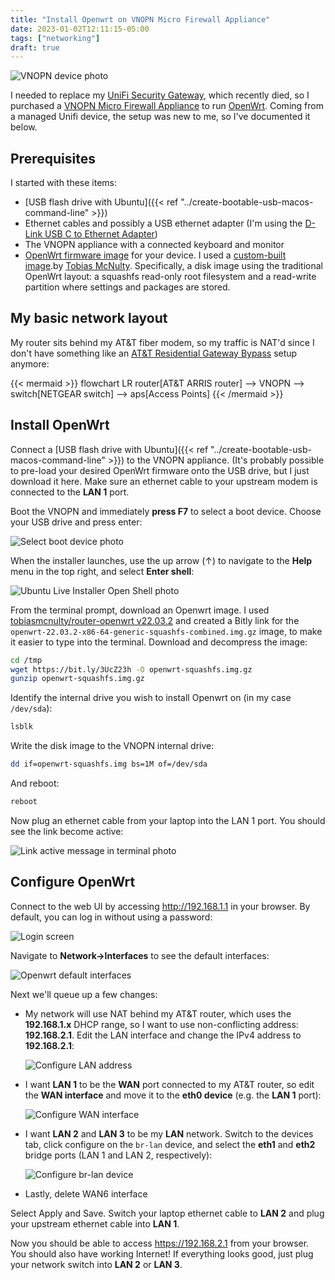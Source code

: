 ```yaml
---
title: "Install Openwrt on VNOPN Micro Firewall Appliance"
date: 2023-01-02T12:11:15-05:00
tags: ["networking"]
draft: true
---
```


![VNOPN device photo](vnopn.jpeg)

I needed to replace my [UniFi Security Gateway](https://store.ui.com/products/unifi-security-gateway), which recently died, so I purchased a [VNOPN Micro Firewall Appliance](https://a.co/d/0fEIZwK) to run [OpenWrt](https://openwrt.org/). Coming from a managed Unifi device, the setup was new to me, so I've documented it below.

## Prerequisites

I started with these items:

* [USB flash drive with Ubuntu]({{< ref "../create-bootable-usb-macos-command-line" >}})
* Ethernet cables and possibly a USB ethernet adapter (I'm using the [D-Link USB C to Ethernet Adapter](https://a.co/d/bO4tqS5))
* The VNOPN appliance with a connected keyboard and monitor
* [OpenWrt firmware image](https://openwrt.org/start) for your device. I used a [custom-built image](tobiasmcnulty/router-openwrt).by [Tobias McNulty](https://tobiasmcnulty.com/). Specifically, a disk image using the traditional OpenWrt layout: a squashfs read-only root filesystem and a read-write partition where settings and packages are stored.

## My basic network layout

My router sits behind my AT&T fiber modem, so my traffic is NAT'd since I don't have something like an [AT&T Residential Gateway Bypass](https://github.com/jaysoffian/eap_proxy) setup anymore:

{{< mermaid >}}
flowchart LR
    router[AT&T ARRIS router] --> VNOPN --> switch[NETGEAR switch] --> aps[Access Points]
{{< /mermaid >}}

## Install OpenWrt

Connect a [USB flash drive with Ubuntu]({{< ref "../create-bootable-usb-macos-command-line" >}}) to the VNOPN appliance. (It's probably possible to pre-load your desired OpenWrt firmware onto the USB drive, but I just download it here. Make sure an ethernet cable to your upstream modem is connected to the **LAN 1** port.

Boot the VNOPN and immediately **press F7** to select a boot device. Choose your USB drive and press enter:

![Select boot device photo](select-boot-device.jpeg)

When the installer launches, use the up arrow (↑) to navigate to the **Help** menu in the top right, and select **Enter shell**:

![Ubuntu Live Installer Open Shell photo](ubuntu-install-enter-shell.jpeg)

From the terminal prompt, download an Openwrt image. I used [tobiasmcnulty/router-openwrt v22.03.2](https://github.com/tobiasmcnulty/router-openwrt/releases/tag/22.03.2_x86_64) and created a Bitly link for the `openwrt-22.03.2-x86-64-generic-squashfs-combined.img.gz` image, to make it easier to type into the terminal. Download and decompress the image:

```sh
cd /tmp
wget https://bit.ly/3UcZ23h -O openwrt-squashfs.img.gz
gunzip openwrt-squashfs.img.gz
```

Identify the internal drive you wish to install Openwrt on (in my case `/dev/sda`):

```sh
lsblk
```

Write the disk image to the VNOPN internal drive:

```sh
dd if=openwrt-squashfs.img bs=1M of=/dev/sda
```

And reboot:

```sh
reboot
```

Now plug an ethernet cable from your laptop into the LAN 1 port. You should see the link become active:

![Link active message in terminal photo](openwrt-link-active.jpeg)

## Configure OpenWrt

Connect to the web UI by accessing http://192.168.1.1 in your browser. By default, you can log in without using a password:

![Login screen](login-screen.png)

Navigate to **Network→Interfaces** to see the default interfaces:

![Openwrt default interfaces](openwrt-default-interfaces.png)

Next we'll queue up a few changes:

* My network will use NAT behind my AT&T router, which uses the **192.168.1.x** DHCP range, so I want to use non-conflicting address: **192.168.2.1**. Edit the LAN interface and change the IPv4 address to **192.168.2.1**:

    ![Configure LAN address](openwrt-change-lan-address.png)

* I want **LAN 1** to be the **WAN** port connected to my AT&T router, so edit the **WAN interface** and move it to the **eth0 device** (e.g. the **LAN 1** port):

    ![Configure WAN interface](openwrt-wan.png)

* I want **LAN 2** and **LAN 3** to be my **LAN** network. Switch to the devices tab, click configure on the `br-lan` device, and select the **eth1** and **eth2** bridge ports (LAN 1 and LAN 2, respectively):

    ![Configure br-lan device](openwrt-bridge-device.png)

* Lastly, delete WAN6 interface

Select Apply and Save. Switch your laptop ethernet cable to **LAN 2** and plug your upstream ethernet cable into **LAN 1**.

Now you should be able to access https://192.168.2.1 from your browser. You should also have working Internet! If everything looks good, just plug your network switch into **LAN 2** or **LAN 3**.
